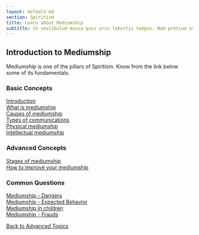 ```yaml
---
layout: default-md
section: Spiritism
title: Learn about Mediumship
subtitle: In vestibulum massa quis arcu lobortis tempus. Nam pretium arcu in odio vulputate luctus.
---
```


## Introduction to Mediumship
Mediumship is one of the pillars of Spiritism. Know from the link below some of its fundamentals.  

### Basic Concepts
[Introduction](intro)  
[What is mediumship](about)  
[Causes of mediumship](causes)  
[Types of communications](types)  
[Physical mediumship](physical)  
[Intellectual mediumship](intellectual)  


### Advanced Concepts
[Stages of mediumship](stages)  
[How to improve your mediumship](how-to-improve)  


### Common Questions
[Mediumship - Dangers](dangers)  
[Mediumship - Expected Behavior](behavior)  
[Mediumship in children](mediumship-children)  
[Mediumship - Frauds](fraud)  




<a href="/spiritism/advanced" class="button">Back to Advanced Topics</a>

